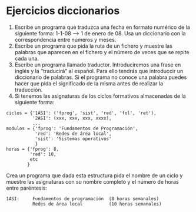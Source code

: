 # Ejercicios diccionarios #

  1. Escribe un programa que traduzca una fecha en formato numérico de la siguiente forma: 1-1-08 --> 1 de enero de 08. Usa un diccionario con la correspondencia entre números y meses.
  1. Escribe un programa que pida la ruta de un fichero y muestre las palabras que aparecen en el fichero y el número de veces que se repite cada una.
  1. Escribe un programa llamado traductor. Introduciremos una frase en inglés y la "traducirá" al español. Para ello tendrás que introduccir un diccionario de palabras. Si el programa no conoce una palabra puedes hacer que pida el significado de la misma antes de realizar la traducción.
  1. Si tenemos las asignaturas de los ciclos formativos almacenadas de la siguiente forma:
```
ciclos = {'1ASI': ('fprog', 'sist', 'red', 'fol', 'ret'),
          '2ASI': (xxx, xxx, xxx, xxxx),
          ...
modulos = {'fprog': 'Fundamentos de Programación',
           'red': 'Redes de área local',
           'sist': 'Sistemas operativos'
           }
horas = {'fprog': 8,
         'red': 10,
         etc
        }

```
Crea un programa que dada esta estructura pida el nombre de un ciclo y muestre las asignaturas con su nombre completo y el número de horas entre paréntesis:
```
1ASI:     Fundamentos de programación  (8 horas semanales)
          Redes de área local          (10 horas semanales)
```